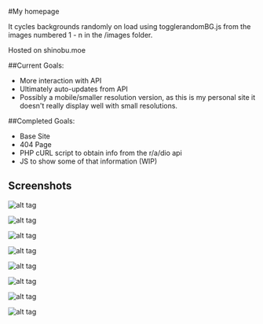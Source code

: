 #My homepage

It cycles backgrounds randomly on load using togglerandomBG.js from the images numbered 1 - n in the /images folder.

Hosted on shinobu.moe

##Current Goals:
<ul>
    <li>More interaction with API</li>
    <li>Ultimately auto-updates from API</li>
    <li>Possibly a mobile/smaller resolution version, as this is my personal site it doesn't really display well with small resolutions.</li>
</ul>

##Completed Goals:
<ul>
    <li>Base Site</li>
    <li>404 Page</li>
    <li>PHP cURL script to obtain info from the r/a/dio api</li>
    <li>JS to show some of that information (WIP)</li>
</ul>


## Screenshots

![alt tag](http://puu.sh/aND9N/7af55cbe5f.jpg)

![alt tag](http://puu.sh/aNE0s/5564224226.jpg)

![alt tag](http://puu.sh/aNE23/c4172bafa3.jpg)

![alt tag](http://puu.sh/aNE3k/fe6cfc441c.jpg)

![alt tag](http://puu.sh/aNE4z/8f2e52acf9.jpg)

![alt tag](http://puu.sh/aNE5H/e6f6f21454.jpg)

![alt tag](http://puu.sh/aNE6T/1597ed61c6.jpg)

![alt tag](http://puu.sh/aNE83/f2b97ab2ba.jpg)
